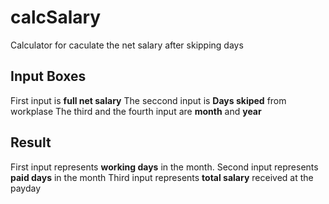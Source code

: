 # calcSalary

Calculator for caculate the net salary after skipping days

## Input Boxes

First input is **full net salary**
The seccond input is **Days skiped** from workplase
The third and the fourth input are **month** and **year**

## Result

First input represents **working days** in the month.
Second input represents **paid days** in the month
Third input represents **total salary** received at the payday
